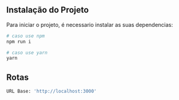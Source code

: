 ## Instalação do Projeto

Para iniciar o projeto, é necessario instalar as suas dependencias:

```bash
# caso use npm
npm run i

# caso use yarn
yarn
```

## Rotas

```bash
URL Base: 'http://localhost:3000'

```
